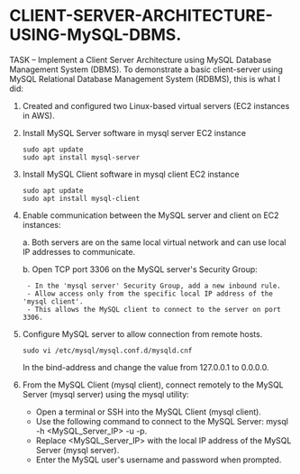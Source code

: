 # CLIENT-SERVER-ARCHITECTURE-USING-MySQL-DBMS.

TASK – Implement a Client Server Architecture using MySQL Database Management System (DBMS).
To demonstrate a basic client-server using MySQL Relational Database Management System (RDBMS), this is what I did:

1. Created and configured two Linux-based virtual servers (EC2 instances in AWS).


2. Install MySQL Server software in mysql server EC2 instance
    ```shell
    sudo apt update
    sudo apt install mysql-server
    
3. Install MySQL Client software in mysql client EC2 instance
    ```shell
    sudo apt update
    sudo apt install mysql-client
    
4. Enable communication between the MySQL server and client on EC2 instances:
    
    a. Both servers are on the same local virtual network and can use local IP addresses to communicate.

    b. Open TCP port 3306 on the MySQL server's Security Group:
    
        - In the 'mysql server' Security Group, add a new inbound rule.
        - Allow access only from the specific local IP address of the 'mysql client'.
        - This allows the MySQL client to connect to the server on port 3306.

5. Configure MySQL server to allow connection from remote hosts.
    ```shell
    sudo vi /etc/mysql/mysql.conf.d/mysqld.cnf
    ```
    
    In the bind-address and change the value from 127.0.0.1 to 0.0.0.0.
    
6. From the MySQL Client (mysql client), connect remotely to the MySQL Server (mysql server) using the mysql utility:

    - Open a terminal or SSH into the MySQL Client (mysql client).
    - Use the following command to connect to the MySQL Server: mysql -h <MySQL_Server_IP> -u <username> -p.
    - Replace <MySQL_Server_IP> with the local IP address of the MySQL Server (mysql server).
    - Enter the MySQL user's username and password when prompted.
